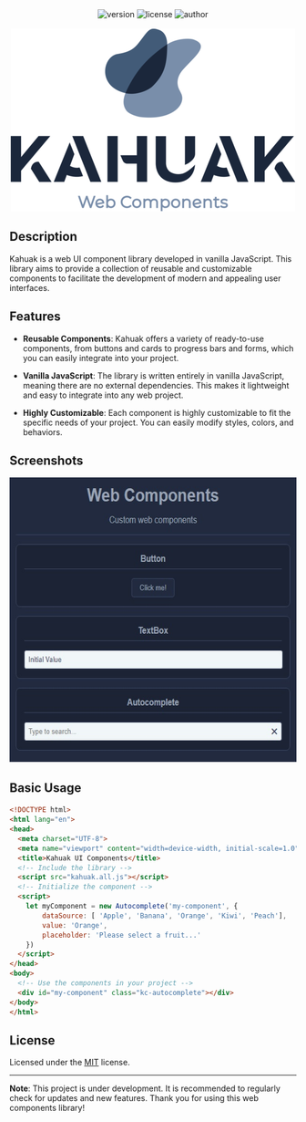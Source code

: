 <div align="center">
  <img alt="version" src="https://img.shields.io/badge/dynamic/json?url=https%3A%2F%2Fraw.githubusercontent.com%2Flgneves-dev%2Fweb-components%2Fmain%2Fpackage.json&query=%24.version&label=version">
  <img alt="license" src="https://img.shields.io/badge/dynamic/json?url=https%3A%2F%2Fraw.githubusercontent.com%2Flgneves-dev%2Fweb-components%2Fmain%2Fpackage.json&query=%24.license&label=license&labelColor=%235d5d5d&color=green">
  <img alt="author" src="https://img.shields.io/badge/dynamic/json?url=https%3A%2F%2Fraw.githubusercontent.com%2Flgneves-dev%2Fweb-components%2Fmain%2Fpackage.json&query=%24.author&label=author&labelColor=%235d5d5d&color=%23caa631">
  <br/>
  <br/>
  <a href="https://github.com/lgneves-dev/web-components">
    <img src="docs/images/kahuak-logo_500x320.png" alt="Logo" width="500" height="320">
  </a>
</div>

## Description

Kahuak is a web UI component library developed in vanilla JavaScript. This library aims to provide a collection of reusable and customizable components to facilitate the development of modern and appealing user interfaces.

## Features

* **Reusable Components**: Kahuak offers a variety of ready-to-use components, from buttons and cards to progress bars and forms, which you can easily integrate into your project.

* **Vanilla JavaScript**: The library is written entirely in vanilla JavaScript, meaning there are no external dependencies. This makes it lightweight and easy to integrate into any web project.

* **Highly Customizable**: Each component is highly customizable to fit the specific needs of your project. You can easily modify styles, colors, and behaviors.

## Screenshots

<div align="center">
<img src="docs/images/screenshot.jpg" alt="Web Components samples" width="590" height="499">
</div>

## Basic Usage

```html
<!DOCTYPE html>
<html lang="en">
<head>
  <meta charset="UTF-8">
  <meta name="viewport" content="width=device-width, initial-scale=1.0">
  <title>Kahuak UI Components</title>
  <!-- Include the library -->
  <script src="kahuak.all.js"></script>
  <!-- Initialize the component -->
  <script>
    let myComponent = new Autocomplete('my-component', {
        dataSource: [ 'Apple', 'Banana', 'Orange', 'Kiwi', 'Peach'],
        value: 'Orange',
        placeholder: 'Please select a fruit...'
    })
  </script>
</head>
<body>
  <!-- Use the components in your project -->
  <div id="my-component" class="kc-autocomplete"></div>
</body>
</html>
```

## License

Licensed under the [MIT](LICENSE.txt) license.

___

**Note**: This project is under development. It is recommended to regularly check for updates and new features. Thank you for using this web components library!